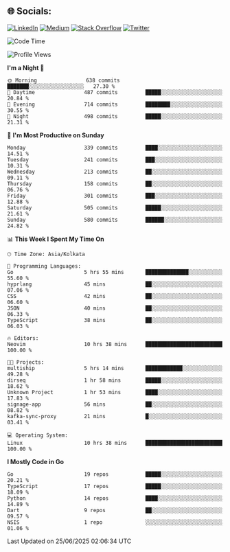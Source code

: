 
## 🌐 Socials:
[![LinkedIn](https://img.shields.io/badge/LinkedIn-%230077B5.svg?logo=linkedin&logoColor=white)](https://linkedin.com/in/sarkarshuvojit) [![Medium](https://img.shields.io/badge/Medium-12100E?logo=medium&logoColor=white)](https://medium.com/@shuvojitsarkar) [![Stack Overflow](https://img.shields.io/badge/-Stackoverflow-FE7A16?logo=stack-overflow&logoColor=white)](https://stackoverflow.com/users/2976015) [![Twitter](https://img.shields.io/badge/Twitter-%231DA1F2.svg?logo=Twitter&logoColor=white)](https://twitter.com/sarkarshuvojit) 

<!--START_SECTION:waka-->
![Code Time](http://img.shields.io/badge/Code%20Time-70%20hrs%2021%20mins-blue)

![Profile Views](http://img.shields.io/badge/Profile%20Views-89-blue)

**I'm a Night 🦉** 

```text
🌞 Morning                638 commits         ███████░░░░░░░░░░░░░░░░░░   27.30 % 
🌆 Daytime                487 commits         █████░░░░░░░░░░░░░░░░░░░░   20.84 % 
🌃 Evening                714 commits         ████████░░░░░░░░░░░░░░░░░   30.55 % 
🌙 Night                  498 commits         █████░░░░░░░░░░░░░░░░░░░░   21.31 % 
```
📅 **I'm Most Productive on Sunday** 

```text
Monday                   339 commits         ████░░░░░░░░░░░░░░░░░░░░░   14.51 % 
Tuesday                  241 commits         ███░░░░░░░░░░░░░░░░░░░░░░   10.31 % 
Wednesday                213 commits         ██░░░░░░░░░░░░░░░░░░░░░░░   09.11 % 
Thursday                 158 commits         ██░░░░░░░░░░░░░░░░░░░░░░░   06.76 % 
Friday                   301 commits         ███░░░░░░░░░░░░░░░░░░░░░░   12.88 % 
Saturday                 505 commits         █████░░░░░░░░░░░░░░░░░░░░   21.61 % 
Sunday                   580 commits         ██████░░░░░░░░░░░░░░░░░░░   24.82 % 
```


📊 **This Week I Spent My Time On** 

```text
🕑︎ Time Zone: Asia/Kolkata

💬 Programming Languages: 
Go                       5 hrs 55 mins       ██████████████░░░░░░░░░░░   55.60 % 
hyprlang                 45 mins             ██░░░░░░░░░░░░░░░░░░░░░░░   07.06 % 
CSS                      42 mins             ██░░░░░░░░░░░░░░░░░░░░░░░   06.60 % 
JSON                     40 mins             ██░░░░░░░░░░░░░░░░░░░░░░░   06.33 % 
TypeScript               38 mins             ██░░░░░░░░░░░░░░░░░░░░░░░   06.03 % 

🔥 Editors: 
Neovim                   10 hrs 38 mins      █████████████████████████   100.00 % 

🐱‍💻 Projects: 
multiship                5 hrs 14 mins       ████████████░░░░░░░░░░░░░   49.28 % 
dirseq                   1 hr 58 mins        █████░░░░░░░░░░░░░░░░░░░░   18.62 % 
Unknown Project          1 hr 53 mins        ████░░░░░░░░░░░░░░░░░░░░░   17.83 % 
signage-app              56 mins             ██░░░░░░░░░░░░░░░░░░░░░░░   08.82 % 
kafka-sync-proxy         21 mins             █░░░░░░░░░░░░░░░░░░░░░░░░   03.41 % 

💻 Operating System: 
Linux                    10 hrs 38 mins      █████████████████████████   100.00 % 
```

**I Mostly Code in Go** 

```text
Go                       19 repos            █████░░░░░░░░░░░░░░░░░░░░   20.21 % 
TypeScript               17 repos            █████░░░░░░░░░░░░░░░░░░░░   18.09 % 
Python                   14 repos            ████░░░░░░░░░░░░░░░░░░░░░   14.89 % 
Dart                     9 repos             ██░░░░░░░░░░░░░░░░░░░░░░░   09.57 % 
NSIS                     1 repo              ░░░░░░░░░░░░░░░░░░░░░░░░░   01.06 % 
```




 Last Updated on 25/06/2025 02:06:34 UTC
<!--END_SECTION:waka-->
